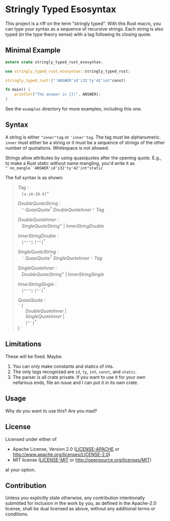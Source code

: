 # Stringly Typed Esosyntax

This project is a riff on the term "stringly typed". With this Rust macro, you
can type your syntax as a sequence of recursive strings. Each string is also
typed (in the type theory sense) with a tag following its closing quote.

## Minimal Example

```rust
extern crate stringly_typed_rust_esosyntax;

use stringly_typed_rust_esosyntax::stringly_typed_rust;

stringly_typed_rust!{"'ANSWER'id'i32'ty'42'int"const}

fn main() {
    println!("The answer is {}!", ANSWER);
}
```

See the `examples` directory for more examples, including this one.

## Syntax

A string is either `"inner"tag` or `'inner'tag`. The tag must be alphanumeric.
`inner` must either be a string or it must be a sequence of strings of the other
number of quotations. Whitespace is not allowed.

Strings allow attributes by using quasiquotes after the opening quote. E.g., to
make a Rust static without name mangling, you'd write it as
```"`no_mangle`'ANSWER'id'i32'ty'42'int"static```

The full syntax is as shown:

> _Tag_ :\
> &nbsp;&nbsp; `[a-zA-Z0-9]`<sup>+</sup>
>
> _DoubleQuoteString_ :\
> &nbsp;&nbsp; `"` _QuasiQuote_<sup>?</sup> _DoubleQuoteInner_ `"` _Tag_
>
> _DoubleQuoteInner_ :\
> &nbsp;&nbsp; _SingleQuoteString_<sup>+</sup> | _InnerStringDouble_
>
> _InnerStringDouble_ :\
> &nbsp;&nbsp; `[^'"]` `[^"]`<sup>*</sup>
>
> _SingleQuoteString_ :\
> &nbsp;&nbsp; `'` _QuasiQuote_<sup>?</sup> _SingleQuoteInner_ `'` _Tag_
>
> _SingleQuoteInner_ :\
> &nbsp;&nbsp; _DoubleQuoteString_<sup>+</sup> | _InnerStringSingle_
>
> _InnerStringSingle_ :\
> &nbsp;&nbsp; `[^'"]` `[^']`<sup>*</sup>
>
> _QuasiQuote_ :\
> `` ` `` (\
> &nbsp;&nbsp; &nbsp;&nbsp; _DoubleQuoteInner_ |\
> &nbsp;&nbsp; &nbsp;&nbsp; _SingleQuoteInner_ |\
> &nbsp;&nbsp; &nbsp;&nbsp; ```[^`]```<sup>*</sup>\
> ) `` ` ``

## Limitations

These will be fixed. Maybe.

1. You can only make constants and statics of ints.
2. The only tags recognized are `id`, `ty`, `int`, `const`, and `static`.
3. The parser is all crate private. If you want to use it for your own
   nefarious ends, file an issue and I can put it in its own crate.

## Usage

Why do you want to use this‽ Are you mad‽

## License

Licensed under either of

 * Apache License, Version 2.0
   ([LICENSE-APACHE](LICENSE-APACHE) or http://www.apache.org/licenses/LICENSE-2.0)
 * MIT license
   ([LICENSE-MIT](LICENSE-MIT) or http://opensource.org/licenses/MIT)

at your option.

## Contribution

Unless you explicitly state otherwise, any contribution intentionally submitted
for inclusion in the work by you, as defined in the Apache-2.0 license, shall be
dual licensed as above, without any additional terms or conditions.
